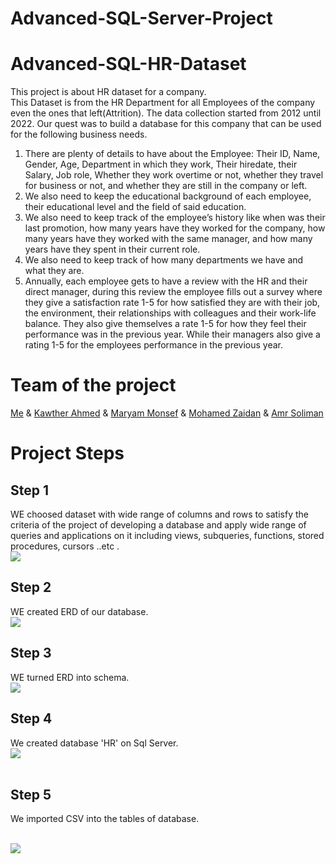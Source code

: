 # Advanced-SQL-Server-Project

# Advanced-SQL-HR-Dataset
This project is about HR dataset for a company. <br> This Dataset is from the HR Department for all Employees of the company even the ones that left(Attrition). The data collection started from 2012 until 2022. Our quest was to build a database for this company that can be used for the following business needs.

1. There are plenty of details to have about the Employee: Their ID, Name, Gender, Age, Department in which they work, Their hiredate, their Salary, Job role, Whether they work overtime or not, whether they travel for business or not, and whether they are still in the company or left. 
2. We also need to keep the educational background of each employee, their educational level and the field of said education. 
3. We also need to keep track of the employee’s history like when was their last promotion, how many years have they worked for the company, how many years have they worked with the same manager, and how many years have they spent in their current role. 
4. We also need to keep track of how many departments we have and what they are. 
5. Annually, each employee gets to have a review with the HR and their direct manager, during this review the employee fills out a survey where they give a satisfaction rate 1-5 for how satisfied they are with their job, the environment, their relationships with colleagues and their work-life balance. They also give themselves a rate 1-5 for how they feel their performance was in the previous year. While their managers also give a rating 1-5 for the employees performance in the previous year. 

# Team of the project
[Me](https://github.com/shrouk-fouad) &
[Kawther Ahmed](https://github.com/Kawther-Ahmed) &
[Maryam Monsef](https://github.com/maryammonsef5) &
[Mohamed Zaidan](https://github.com/Mohamedzaidan) &
[Amr Soliman](https://github.com/AmroSuliman)

# Project Steps

## Step 1
WE choosed dataset with wide range of columns and rows to satisfy the criteria of the project of developing a database and apply wide range of queries and applications on it including views, subqueries, functions, stored procedures, cursors ..etc . <br>
<img  src = "https://github.com/shrouk-fouad/Advanced-SQL-HR-Dataset/blob/main/dataset%20image.png"><br>


## Step 2
WE created ERD of our database. <br>
<img  src = "https://github.com/shrouk-fouad/Advanced-SQL-HR-Dataset/blob/main/ERD%20(2).png"><br>


## Step 3
WE turned ERD into schema. <br>
<img  src = "https://github.com/shrouk-fouad/Advanced-SQL-HR-Dataset/blob/main/Schema.png"><br>


## Step 4
We created database 'HR' on Sql Server.  <br>
<img  src = "https://github.com/shrouk-fouad/Advanced-SQL-HR-Dataset/blob/main/erd_sql.PNG"><br><br>


## Step 5
We imported CSV into the tables of database. <br><br>

<img  src = "https://github.com/shrouk-fouad/Advanced-SQL-HR-Dataset/blob/main/Import%20csv%20to%20sql%20server.PNG"><br>
